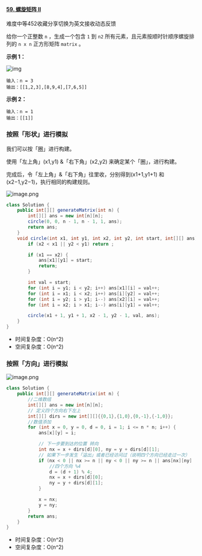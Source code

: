 #### [59. 螺旋矩阵 II](https://leetcode-cn.com/problems/spiral-matrix-ii/)

难度中等452收藏分享切换为英文接收动态反馈

给你一个正整数 `n` ，生成一个包含 `1` 到 `n2` 所有元素，且元素按顺时针顺序螺旋排列的 `n x n` 正方形矩阵 `matrix` 。

 

**示例 1：**

![img](https://assets.leetcode.com/uploads/2020/11/13/spiraln.jpg)

```
输入：n = 3
输出：[[1,2,3],[8,9,4],[7,6,5]]
```

**示例 2：**

```
输入：n = 1
输出：[[1]]
```

### 按照「形状」进行模拟

我们可以按「圈」进行构建。

使用「左上角」(x1,y1) &「右下角」(x2,y2) 来确定某个「圈」，进行构建。

完成后，令「左上角」&「右下角」往里收，分别得到(x1+1,y1+1) 和(x2−1,y2−1)，执行相同的构建规则。

![image.png](https://pic.leetcode-cn.com/1615856293-CrpVGd-image.png)

```java
class Solution {
    public int[][] generateMatrix(int n) {
        int[][] ans = new int[n][n];
        circle(0, 0, n - 1, n - 1, 1, ans);
        return ans;
    }
    void circle(int x1, int y1, int x2, int y2, int start, int[][] ans) {
        if (x2 < x1 || y2 < y1) return ;

        if (x1 == x2) {
            ans[x1][y1] = start;
            return;
        }

        int val = start;
        for (int i = y1; i < y2; i++) ans[x1][i] = val++;
        for (int i = x1; i < x2; i++) ans[i][y2] = val++;
        for (int i = y2; i > y1; i--) ans[x2][i] = val++;
        for (int i = x2; i > x1; i--) ans[i][y1] = val++;

        circle(x1 + 1, y1 + 1, x2 - 1, y2 - 1, val, ans); 
    }
}


```

- 时间复杂度：O(n^2)
- 空间复杂度：O(n^2)

### 按照「方向」进行模拟

![image.png](https://pic.leetcode-cn.com/1615856644-hYGGyw-image.png)

```java
class Solution {
    public int[][] generateMatrix(int n) {
        //二维数组
        int[][] ans = new int[n][n];
        // 定义四个方向右下左上
        int[][] dirs = new int[][]{{0,1},{1,0},{0,-1},{-1,0}};
        //数值添加
        for (int x = 0, y = 0, d = 0, i = 1; i <= n * n; i++) {
            ans[x][y] = i;

            // 下一步要到达的位置 转向
            int nx = x + dirs[d][0], ny = y + dirs[d][1];
            // 如果下一步发生「溢出」或者已经访问过（说明四个方向已经走过一次）
            if (nx < 0 || nx >= n || ny < 0 || ny >= n || ans[nx][ny] != 0) {
                //四个方向 %4
                d = (d + 1) % 4;
                nx = x + dirs[d][0];
                ny = y + dirs[d][1];
            }

            x = nx;
            y = ny;
        }
        return ans;
    }
}


```

- 时间复杂度：O(n^2)
- 空间复杂度：O(n^2)